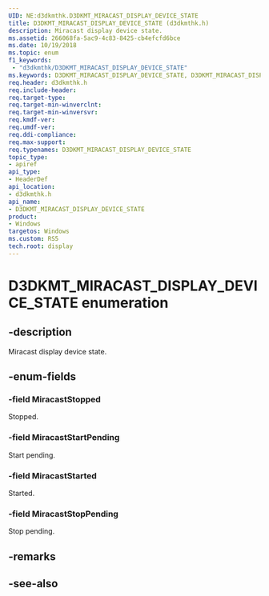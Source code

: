 ```yaml
---
UID: NE:d3dkmthk.D3DKMT_MIRACAST_DISPLAY_DEVICE_STATE
title: D3DKMT_MIRACAST_DISPLAY_DEVICE_STATE (d3dkmthk.h)
description: Miracast display device state.
ms.assetid: 266068fa-5ac9-4c83-8425-cb4efcfd6bce
ms.date: 10/19/2018
ms.topic: enum
f1_keywords:
 - "d3dkmthk/D3DKMT_MIRACAST_DISPLAY_DEVICE_STATE"
ms.keywords: D3DKMT_MIRACAST_DISPLAY_DEVICE_STATE, D3DKMT_MIRACAST_DISPLAY_DEVICE_STATE, 
req.header: d3dkmthk.h
req.include-header:
req.target-type:
req.target-min-winverclnt:
req.target-min-winversvr:
req.kmdf-ver:
req.umdf-ver:
req.ddi-compliance:
req.max-support:
req.typenames: D3DKMT_MIRACAST_DISPLAY_DEVICE_STATE
topic_type: 
- apiref
api_type: 
- HeaderDef
api_location: 
- d3dkmthk.h
api_name: 
- D3DKMT_MIRACAST_DISPLAY_DEVICE_STATE
product:
- Windows
targetos: Windows
ms.custom: RS5
tech.root: display
---
```


# D3DKMT_MIRACAST_DISPLAY_DEVICE_STATE enumeration

## -description

Miracast display device state.

## -enum-fields

### -field MiracastStopped 

Stopped.

### -field MiracastStartPending 

Start pending.

### -field MiracastStarted 

Started.

### -field MiracastStopPending 

Stop pending.

## -remarks

## -see-also
